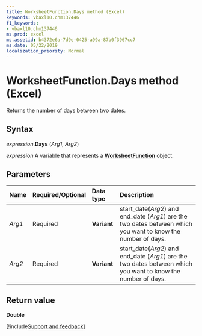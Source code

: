```yaml
---
title: WorksheetFunction.Days method (Excel)
keywords: vbaxl10.chm137446
f1_keywords:
- vbaxl10.chm137446
ms.prod: excel
ms.assetid: b4372e6a-7d9e-0425-a99a-87b0f3967cc7
ms.date: 05/22/2019
localization_priority: Normal
---
```



# WorksheetFunction.Days method (Excel)

Returns the number of days between two dates.


## Syntax

_expression_.**Days** (_Arg1_, _Arg2_)

_expression_ A variable that represents a **[WorksheetFunction](Excel.WorksheetFunction.md)** object.


## Parameters

|Name|Required/Optional|Data type|Description|
|:-----|:-----|:-----|:-----|
| _Arg1_|Required|**Variant**|start_date(_Arg2_) and end_date (_Arg1_) are the two dates between which you want to know the number of days.|
| _Arg2_|Required|**Variant**|start_date(_Arg2_) and end_date (_Arg1_) are the two dates between which you want to know the number of days.|

## Return value

**Double**




[!include[Support and feedback](~/includes/feedback-boilerplate.md)]